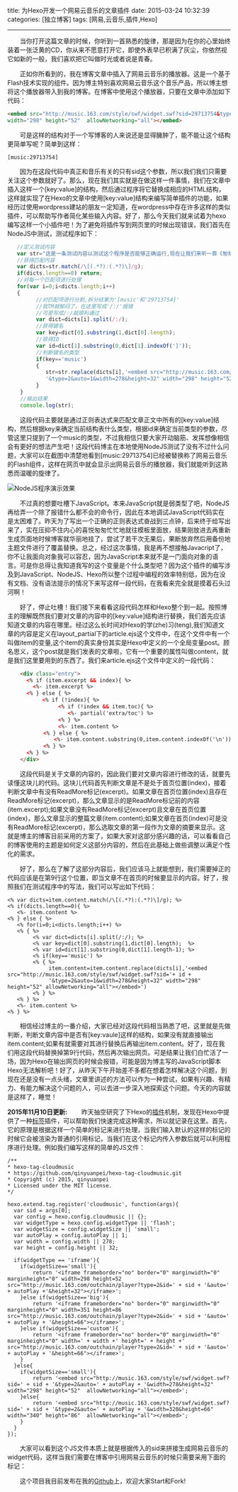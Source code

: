 title: 为Hexo开发一个网易云音乐的文章插件
date: 2015-03-24 10:32:39
categories: [独立博客]
tags: [网易,云音乐,插件,Hexo]

---
&emsp;&emsp;当你打开这篇文章的时候，你听到一首熟悉的旋律，那是因为在你的心里始终装着一张泛黄的CD，你从来不愿意打开它，即使外表早已积满了灰尘，你依然视它如新的一般，我们喜欢把它叫做时光或者说是青春。

<!--more-->


&emsp;&emsp;正如你所看到的，我在博客文章中插入了网易云音乐的播放器。这是一个基于Flash技术实现的组件。因为博主特别喜欢网易云音乐这个音乐产品，所以博主想将这个播放器带入到我的博客。在博客中使用这个播放器，只要在文章中添加如下代码：
```HTML
<embed src="http://music.163.com/style/swf/widget.swf?sid=29713754&type=2&auto=1&width=278&height=32" 
width="298" height="52"  allowNetworking="all"></embed>
```
&emsp;&emsp;可是这样的结构对于一个写博客的人来说还是显得臃肿了，能不能让这个结构更简单写呢？简单到这样：
```
[music:29713754]
```
&emsp;&emsp;因为在这段代码中真正和音乐有关的只有sid这个参数，所以我们我们只需要关注这个参数就好了。那么，现在我们其实就是在做这样一件事情，我们在文章中插入这样一个[key:value]的结构，然后通过程序将它替换成相应的HTML结构，这样就实现了在Hexo的文章中使用[key:value]结构来编写简单插件的功能，如果经历过使用wordpress建站的朋友一定知道，在wordpress中存在许多这样的类似插件，可以帮助写作者简化某些输入内容。好了，那么今天我们就来试着为hexo编写这样一个小插件吧！为了避免将插件写到网页里的时候出现错误，我们首先在NodeJS中测试，测试程序如下：
```JavaScript
   //定义测试内容
   var str="这是一条测试内容以测试这个程序是否能够正确运行,现在让我们来听一首《匆匆那年》[music:29713754]";
   //获得匹配内容
   var dicts=str.match(/\[(.*?):(.*?)\]/g);
   if(dicts.length==0) return;
   //对每一个匹配项进行处理
   for(var i=0;i<dicts.length;i++)
   {
         //对匹配项进行分割,拆分结果为'[music'和'29713754]'
         //我TM就郁闷了，在这里写成'/:/'报错
         //可是写成/:/就顺利通过
         var dict=dicts[i].split(/:/);
         //获得键名
         var key=dict[0].substring(1,dict[0].length);
         //获得ID
         var id=dict[1].substring(0,dict[1].indexOf(']'));
         //判断键名的类型
         if(key=='music')
         {
            str=str.replace(dicts[i],'<embed src="http://music.163.com/style/swf/widget.swf?sid='+ id +
            '&type=2&auto=1&width=278&height=32" width="298" height="52"  allowNetworking="all"></embed>');
         }
    }
    //输出结果
    console.log(str);
```
&emsp;&emsp;这段代码主要就是通过正则表达式来匹配文章正文中所有的[key:value]结构，然后根据key来确定当前结构表什么类型，根据id来确定当前类型的参数，尽管这里只提到了一个music的类型，不过我相信只要大家开动脑筋、发挥想像相信会有更好的想法产生吧！这段代码博主在本地使用NodeJS测试了没有不过什么问题，大家可以在截图中清楚地看到[music:29713754]已经被替换称了网易云音乐的Flash组件，这样在网页中就会显示出网易云音乐的播放器，我们就能听到这熟悉而温暖的旋律了。

![NodeJS程序演示效果](http://7wy477.com1.z0.glb.clouddn.com/imgs_网易云音乐插件设计.png)

&emsp;&emsp;不过真的想要吐槽下JavaScript。本来JavaScript就是弱类型了吧，NodeJS再给弄一个除了报错什么都不会的命令行，因此在本地调试JavaScript代码实在是太困难了。昨天为了写出一个正确的正则表达式奋战到三点钟，后来终于给写出来了，实在压抑不住内心的喜悦匆匆忙忙地就往模板里面放，结果刚放进去再重新生成页面地时候博客就华丽地挂了，尝试了若干次无果后，果断放弃然后用备份地主题文件进行了覆盖替换。总之，经过这次事情，我是再不想接触Javacript了，你不让我面向对象我可以容忍，因为JavaScript本来就不是一门面向对象的语言。可是你总得让我知道我写的这个变量是个什么类型吧？因为这个插件的编写涉及到JavaScript、NodeJS、Hexo所以整个过程中编程的效率特别低，因为在没有文档、没有语法提示的情况下来写这样一段代码，在我看来完全就是摸着石头过河啊！

&emsp;&emsp;好了，停止吐槽！我们接下来看看这段代码怎样和Hexo整个到一起。按照博主的理解既然我们要对文章的内容中的[key:value]结构进行替换，我们首先应该知道文章的内容在哪里。经过这么长时间对Hexo的学(zhe)习(teng),我们知道文章的内容是定义在layout\_partial下的article.ejs这个文件中，在这个文件中有一个叫做item的变量,这个item的真实身份其实是Hexo中定义的一个全局变量post。顾名思义，这个post就是我们发表的文章啦，它有一个重要的属性叫做content，就是我们这里要用到的东西了。我们来article.ejs这个文件中定义的一段代码：
```HTML
    <div class="entry">
      <% if (item.excerpt && index){ %>
        <%- item.excerpt %>
      <% } else { %>
      　　　<% if (!index){ %>
                <% if (!index && item.toc){ %>
                   <%- partial('extra/toc') %>
                <% } %>
                <%- item.content %>
        　　<% } else { %>
        　　　　<%- item.content.substring(0,item.content.indexOf('\n')) %>
        　　<% } %>
      <% } %>
    </div>
```
&emsp;&emsp;这段代码是关于文章的内容的，因此我们要对文章内容进行修改的话，就要先读懂这块儿的代码。这块儿代码首先判断文章是不是处于首页位置(index)，接着判断文章中有没有ReadMore标记(excerpt)。如果文章在首页位置(index)且存在ReadMore标记(excerpt)，那么文章显示的是ReadMore标记前的内容(item.excerpt);如果文章没有ReadMore标记(excerpt)且文章在首页位置(index)，那么文章显示的整篇文章(item.content);如果文章在首页(index)可是没有ReadMore标记(excerpt)，那么选取文章的第一段作为文章的摘要来显示。这就是博主的博客目前采用的方案了，如果大家对这部分感兴趣的话，可以看看自己的博客使用的主题是如何定义这部分内容的，然后在此基础上做些调整以满足个性化的需求。

&emsp;&emsp;好了，那么在了解了这部分内容后，我们应该马上就能想到，我们需要掉正的代码应该是在第9行这个位置，即当文章不在首页的时候要显示的内容。好了，按照我们在测试程序中的写法，我们可以写出如下代码：
```NodeJS
<% var dicts=item.content.match(/\[(.*?):(.*?)\]/g); %>
<% if(dicts.length==0){ %>
   <%- item.content %>
<% } else { %>
   <% for(i=0;i<dicts.length;i++) %>
   <% { %>
        <% var dict=dicts[i].split(/:/); %>
        <% var key=dict[0].substring(1,dict[0].length);  %>
        <% var id=dict[1].substring(0,dict[1].length-1); %>
        <% if(key=='music') %>
        <% { %>
             item.content=item.content.replace(dicts[i],'<embed src="http://music.163.com/style/swf/widget.swf?sid='+ id +
             '&type=2&auto=1&width=278&height=32" width="298" height="52" allowNetworking="all"></embed>')
        <% } %>
   <% } %>
   <%- item.content %>
<% } %>
```
&emsp;&emsp;相信经过博主的一番介绍，大家已经对这段代码相当熟悉了吧，这里就是先做判断，判断文章内容中是否有[key:vaule]这样的结构，如果没有就直接输出item.content;如果有就需要对其进行替换后再输出item.content。好了，现在我们用这段代码替换掉第9行代码，然后再次输出网页。可是结果让我们白忙活了一场，因为Hexo在输出网页的时候会报错，可能是因为博主写的JavaScript脚本Hexo无法解析吧！好了，从昨天下午开始差不多都在想着怎样解决这个问题，到现在还是没有一点头绪，文章里讲述的方法可以作为一种尝试，如果有兴趣、有精力、有能力解决这个问题的人，可以去进一步深入地探索这个问题。今天的内容就是这样了，睡觉！

**2015年11月10日更新:**
&emsp;&emsp;昨天抽空研究了下Hexo的[插件](https://hexo.io/docs/plugins.html)机制，发现在Hexo中提供了一种[标签](https://hexo.io/docs/tag-plugins.html)插件，可以帮助我们快速完成这种需求，所以就记录在这里。首先，它的原理是根据这样一个简单的标记来进行处理，当我们输入默认的这样的标记的时候它会被渲染为普通的引用标记，当我们在这个标记内传入参数后就可以利用程序进行处理。例如我们编写这样的简单的JS文件：
```
/**
* hexo-tag-cloudmusic
* https://github.com/qinyuanpei/hexo-tag-cloudmusic.git
* Copyright (c) 2015, qinyuanpei
* Licensed under the MIT license.
*/

hexo.extend.tag.register('cloudmusic', function(args){
  var sid = args[0];
  var config = hexo.config.cloudmusic || {};
  var widgetType = hexo.config.widgetType || 'flash';
  var widgetSize = config.widgetSize || 'small';
  var autoPlay = config.autoPlay || 1;
  var width = config.width || 278;
  var height = config.height || 32;

  if(widgetType == 'iframe'){
  	if(widgetSize=='small'){
  		return '<iframe frameborder="no" border="0" marginwidth="0" marginheight="0" width=298 height=52 src="http://music.163.com/outchain/player?type=2&id=' + sid + '&auto=' + autoPlay +'&height=32"></iframe>';
  	}else if(widgetSize=='big'){
  		return '<iframe frameborder="no" border="0" marginwidth="0" marginheight="0" width=351 height=86 src="http://music.163.com/outchain/player?type=2&id=' + sid + '&auto=' + autoPlay + '&height=66"></iframe>';
  	}else if(widgetSize=='custom'){
  		return '<iframe frameborder="no" border="0" marginwidth="0" marginheight="0" width=' + width +' height=' + height +' src="http://music.163.com/outchain/player?type=2&id=' + sid + '&auto=' + autoPlay + '&height=66"></iframe>';
  	}
  }else{
  	if(widgetSize=='small'){
  		return '<embed src="http://music.163.com/style/swf/widget.swf?sid=' + sid + '&type=2&auto=' + autoPlay + '&width=278&height=32" width="298" height="52"  allowNetworking="all"></embed>';
  	}else{
  		return '<embed src="http://music.163.com/style/swf/widget.swf?sid=' + sid + '&type=2&auto=' + autoPlay + '&width=320&height=66" width="340" height="86"  allowNetworking="all"></embed>';
  	}
  }
});
```
&emsp;&emsp;大家可以看到这个JS文件本质上就是根据传入的sid来拼接生成网易云音乐的widget代码，这样当我们需要在博客中引用网易云音乐的时候只需要采用下面的标记：

&emsp;&emsp;这个项目我目前发布在我的[Github](https://github.com/qinyuanpei/hexo-tag-cloudmusic)上，欢迎大家Start和Fork!